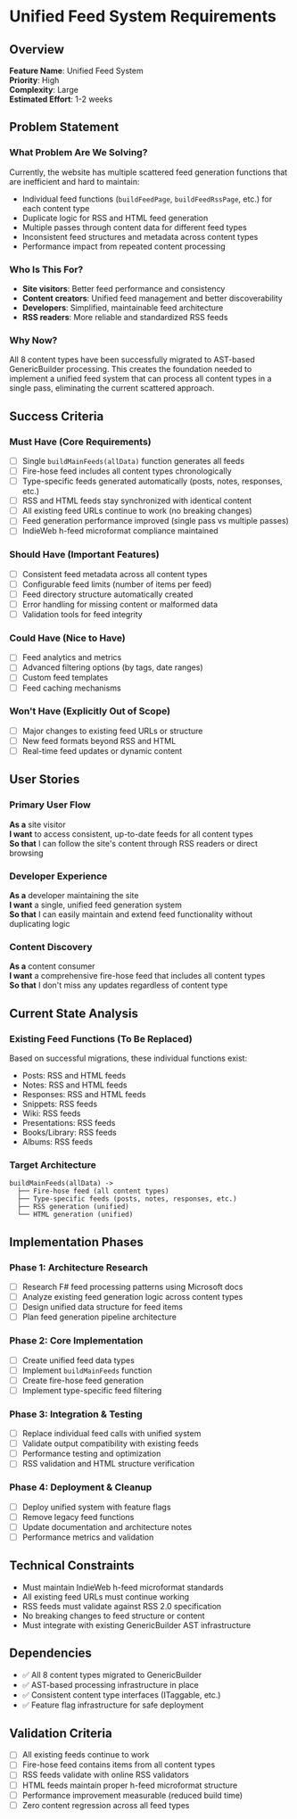 # Unified Feed System Requirements

## Overview

**Feature Name**: Unified Feed System  
**Priority**: High  
**Complexity**: Large  
**Estimated Effort**: 1-2 weeks  

## Problem Statement

### What Problem Are We Solving?
Currently, the website has multiple scattered feed generation functions that are inefficient and hard to maintain:
- Individual feed functions (`buildFeedPage`, `buildFeedRssPage`, etc.) for each content type
- Duplicate logic for RSS and HTML feed generation
- Multiple passes through content data for different feed types
- Inconsistent feed structures and metadata across content types
- Performance impact from repeated content processing

### Who Is This For?
- **Site visitors**: Better feed performance and consistency
- **Content creators**: Unified feed management and better discoverability
- **Developers**: Simplified, maintainable feed architecture
- **RSS readers**: More reliable and standardized RSS feeds

### Why Now?
All 8 content types have been successfully migrated to AST-based GenericBuilder processing. This creates the foundation needed to implement a unified feed system that can process all content types in a single pass, eliminating the current scattered approach.

## Success Criteria

### Must Have (Core Requirements)
- [ ] Single `buildMainFeeds(allData)` function generates all feeds
- [ ] Fire-hose feed includes all content types chronologically
- [ ] Type-specific feeds generated automatically (posts, notes, responses, etc.)
- [ ] RSS and HTML feeds stay synchronized with identical content
- [ ] All existing feed URLs continue to work (no breaking changes)
- [ ] Feed generation performance improved (single pass vs multiple passes)
- [ ] IndieWeb h-feed microformat compliance maintained

### Should Have (Important Features)
- [ ] Consistent feed metadata across all content types
- [ ] Configurable feed limits (number of items per feed)
- [ ] Feed directory structure automatically created
- [ ] Error handling for missing content or malformed data
- [ ] Validation tools for feed integrity

### Could Have (Nice to Have)
- [ ] Feed analytics and metrics
- [ ] Advanced filtering options (by tags, date ranges)
- [ ] Custom feed templates
- [ ] Feed caching mechanisms

### Won't Have (Explicitly Out of Scope)
- [ ] Major changes to existing feed URLs or structure
- [ ] New feed formats beyond RSS and HTML
- [ ] Real-time feed updates or dynamic content

## User Stories

### Primary User Flow
**As a** site visitor  
**I want** to access consistent, up-to-date feeds for all content types  
**So that** I can follow the site's content through RSS readers or direct browsing

### Developer Experience
**As a** developer maintaining the site  
**I want** a single, unified feed generation system  
**So that** I can easily maintain and extend feed functionality without duplicating logic

### Content Discovery
**As a** content consumer  
**I want** a comprehensive fire-hose feed that includes all content types  
**So that** I don't miss any updates regardless of content type

## Current State Analysis

### Existing Feed Functions (To Be Replaced)
Based on successful migrations, these individual functions exist:
- Posts: RSS and HTML feeds
- Notes: RSS and HTML feeds  
- Responses: RSS and HTML feeds
- Snippets: RSS feeds
- Wiki: RSS feeds
- Presentations: RSS feeds
- Books/Library: RSS feeds
- Albums: RSS feeds

### Target Architecture
```
buildMainFeeds(allData) ->
  ├── Fire-hose feed (all content types)
  ├── Type-specific feeds (posts, notes, responses, etc.)
  ├── RSS generation (unified)
  └── HTML generation (unified)
```

## Implementation Phases

### Phase 1: Architecture Research
- [ ] Research F# feed processing patterns using Microsoft docs
- [ ] Analyze existing feed generation logic across content types
- [ ] Design unified data structure for feed items
- [ ] Plan feed generation pipeline architecture

### Phase 2: Core Implementation
- [ ] Create unified feed data types
- [ ] Implement `buildMainFeeds` function
- [ ] Create fire-hose feed generation
- [ ] Implement type-specific feed filtering

### Phase 3: Integration & Testing
- [ ] Replace individual feed calls with unified system
- [ ] Validate output compatibility with existing feeds
- [ ] Performance testing and optimization
- [ ] RSS validation and HTML structure verification

### Phase 4: Deployment & Cleanup
- [ ] Deploy unified system with feature flags
- [ ] Remove legacy feed functions
- [ ] Update documentation and architecture notes
- [ ] Performance metrics and validation

## Technical Constraints

- Must maintain IndieWeb h-feed microformat standards
- All existing feed URLs must continue working
- RSS feeds must validate against RSS 2.0 specification
- No breaking changes to feed structure or content
- Must integrate with existing GenericBuilder AST infrastructure

## Dependencies

- ✅ All 8 content types migrated to GenericBuilder
- ✅ AST-based processing infrastructure in place
- ✅ Consistent content type interfaces (ITaggable, etc.)
- ✅ Feature flag infrastructure for safe deployment

## Validation Criteria

- [ ] All existing feeds continue to work
- [ ] Fire-hose feed contains items from all content types
- [ ] RSS feeds validate with online RSS validators
- [ ] HTML feeds maintain proper h-feed microformat structure
- [ ] Performance improvement measurable (reduced build time)
- [ ] Zero content regression across all feed types

